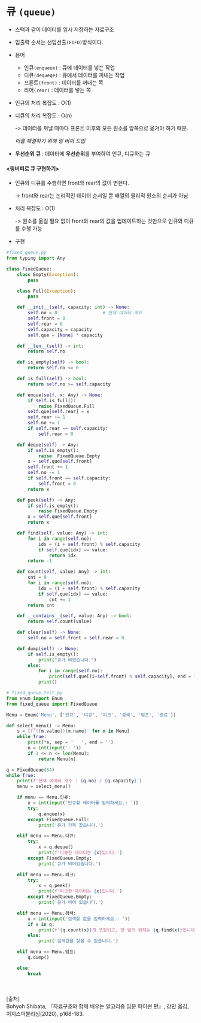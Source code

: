 # 큐 `(queue)`

- 스택과 같이 데이터를 임시 저장하는 자료구조

- 입출력 순서는 선입선출`(FIFO)`방식이다.

- 용어
  - 인큐`(enqueue)` : 큐에 데이터를 넣는 작업
  - 디큐`(dequeqe)` : 큐에서 데이터를 꺼내는 작업
  - 프론트`(front)` : 데이터를 꺼내는 쪽
  - 리어`(rear)` : 데이터를 넣는 쪽
  
- 인큐의 처리 복잡도 : O(1)

- 디큐의 처리 복잡도 : O(n)

  -> 데이터를 꺼낼 때마다 프론트 이후의 모든 원소를 앞쪽으로 옮겨야 하기 때문.

  *이를 해결하기 위해 링 버퍼 도입*

- **우선순위 큐** : 데이터에 **우선순위**를 부여하여 인큐, 디큐하는 큐  



#### <링버퍼로 큐 구현하기>

- 인큐와 디큐를 수행하면 front와 rear의 값이 변한다. 

  -> front와 rear는 논리적인 데이터 순서일 뿐 배열의 물리적 원소의 순서가 아님

- 처리 복잡도 : O(1)

  -> 원소를 옮길 필요 없이 front와 rear의 값을 업데이트하는 것만으로 인큐와 디큐를 수행 가능

- 구현

~~~python
#fixed_queue.py
from typing import Any

class FixedQueue:
    class Empty(Exception):
        pass

    class Full(Exception):
        pass

    def __init__(self, capacity: int) -> None:
        self.no = 0                 # 현재 데이터 개수
        self.front = 0
        self.rear = 0
        self.capacity = capacity
        self.que = [None] * capacity

    def __len__(self) -> int:
        return self.no

    def is_empty(self) -> bool:
        return self.no <= 0

    def is_full(self) -> bool:
        return self.no >= self.capacity

    def enque(self, x: Any) -> None:
        if self.is_full():
            raise FixedQueue.Full
        self.que[self.rear] = x
        self.rear += 1
        self.no += 1
        if self.rear == self.capacity:
            self.rear = 0

    def deque(self) -> Any:
        if self.is_empty():
            raise  FixedQueue.Empty
        x = self.que[self.front]
        self.front += 1
        self.no -= 1
        if self.front == self.capacity:
            self.front = 0
        return x

    def peek(self) -> Any:
        if self.is_empty():
            raise FixedQueue.Empty
        x = self.que[self.front]
        return x

    def find(self, value: Any) -> int:
        for i in range(self.no):
            idx = (i + self.front) % self.capacity
            if self.que[idx] == value:
                return idx
        return -1

    def count(self, value: Any) -> int:
        cnt = 0
        for i in range(self.no):
            idx = (i + self.front) % self.capacity
            if self.que[idx] == value:
                cnt += 1
        return cnt

    def __contains__(self, value: Any) -> bool:
        return self.count(value)

    def clear(self) -> None:
        self.no = self.front = self.rear = 0

    def dump(self) -> None:
        if self.is_empty():
            print("큐가 비었습니다.")
        else:
            for i in range(self.no):
                print(self.que[(i+self.front) % self.capacity], end = " ")
            print()
~~~





~~~python
# fixed_queue.test.py
from enum import Enum
from fixed_queue import FixedQueue

Menu = Enum('Menu', ['인큐', '디큐', '피크', '검색', '덤프', '종료'])

def select_menu() -> Menu:
    s = [f'({m.value}){m.name}' for m in Menu]
    while True:
        print(*s, sep = '   ', end = '')
        n = int(input(': '))
        if 1 <= n <= len(Menu):
            return Menu(n)

q = FixedQueue(64)
while True:
    print(f'현재 데이터 개수 : {q.no} / {q.capacity}')
    menu = select_menu()

    if menu == Menu.인큐:
        x = int(input('인큐할 데이터를 입력하세요.: '))
        try:
            q.enque(x)
        except FixedQueue.Full:
            print('큐가 가득 찼습니다.')

    elif menu == Menu.디큐:
        try:
            x = q.deque()
            print(f'디큐한 데이터는 {x}입니다.')
        except FixedQueue.Empty:
            print('큐가 비어있습니다.')

    elif menu == Menu.피크:
        try:
            x = q.peek()
            print(f'피크한 데이터는 {x}입니다.')
        except FixedQueue.Empty:
            print('큐가 비어 있습니다.')

    elif menu == Menu.검색:
        x = int(input('검색할 값을 입력하세요.: '))
        if x in q:
            print(f'{q.count(x)}개 포함되고, 맨 앞의 위치는 {q.find(x)}입니다.')
        else:
            print('검색값을 찾을 수 없습니다.')

    elif menu == Menu.덤프:
        q.dump()

    else:
        break
~~~

<br/><br/>
[출처]<br/>
Bohyoh Shibata, 『자료구조와 함께 배우는 알고리즘 입문 파이썬 편』, 강민 옮김, 이지스퍼블리싱(2020), p168-183.
